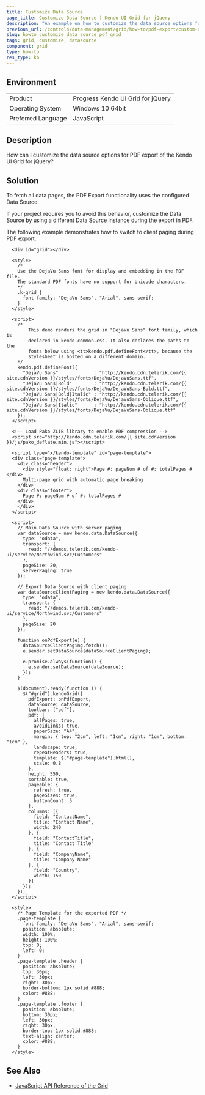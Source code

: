 ```yaml
---
title: Customize Data Source
page_title: Customize Data Source | Kendo UI Grid for jQuery
description: "An example on how to customize the data source options for PDF export of the Kendo UI Grid for jQuery."
previous_url: /controls/data-management/grid/how-to/pdf-export/custom-data-source
slug: howto_customize_data_source_pdf_grid
tags: grid, customize, datasource
component: grid
type: how-to
res_type: kb
---
```


## Environment

<table>
 <tr>
  <td>Product</td>
  <td>Progress Kendo UI Grid for jQuery</td>
 </tr>
 <tr>
  <td>Operating System</td>
  <td>Windows 10 64bit</td>
 </tr>
 <tr>
  <td>Preferred Language</td>
  <td>JavaScript</td>
 </tr>
</table>

## Description

How can I customize the data source options for PDF export of the Kendo UI Grid for jQuery?

## Solution

To fetch all data pages, the PDF Export functionality uses the configured Data Source.

If your project requires you to avoid this behavior, customize the Data Source by using a different Data Source instance during the export in PDF.

The following example demonstrates how to switch to client paging during PDF export.

```dojo
  <div id="grid"></div>

  <style>
    /*
    Use the DejaVu Sans font for display and embedding in the PDF file.
    The standard PDF fonts have no support for Unicode characters.
    */
    .k-grid {
      font-family: "DejaVu Sans", "Arial", sans-serif;
    }
  </style>

  <script>
    /*
        This demo renders the grid in "DejaVu Sans" font family, which is
        declared in kendo.common.css. It also declares the paths to the
        fonts below using <tt>kendo.pdf.defineFont</tt>, because the
        stylesheet is hosted on a different domain.
    */
    kendo.pdf.defineFont({
      "DejaVu Sans"             : "http://kendo.cdn.telerik.com/{{ site.cdnVersion }}/styles/fonts/DejaVu/DejaVuSans.ttf",
      "DejaVu Sans|Bold"        : "http://kendo.cdn.telerik.com/{{ site.cdnVersion }}/styles/fonts/DejaVu/DejaVuSans-Bold.ttf",
      "DejaVu Sans|Bold|Italic" : "http://kendo.cdn.telerik.com/{{ site.cdnVersion }}/styles/fonts/DejaVu/DejaVuSans-Oblique.ttf",
      "DejaVu Sans|Italic"      : "http://kendo.cdn.telerik.com/{{ site.cdnVersion }}/styles/fonts/DejaVu/DejaVuSans-Oblique.ttf"
    });
  </script>

  <!-- Load Pako ZLIB library to enable PDF compression -->
  <script src="http://kendo.cdn.telerik.com/{{ site.cdnVersion }}/js/pako_deflate.min.js"></script>

  <script type="x/kendo-template" id="page-template">
  <div class="page-template">
    <div class="header">
      <div style="float: right">Page #: pageNum # of #: totalPages #</div>
      Multi-page grid with automatic page breaking
    </div>
    <div class="footer">
      Page #: pageNum # of #: totalPages #
    </div>
    </div>
  </script>

  <script>
    // Main Data Source with server paging
    var dataSource = new kendo.data.DataSource({
      type: "odata",
      transport: {
        read: "//demos.telerik.com/kendo-ui/service/Northwind.svc/Customers"
      },
      pageSize: 20,
      serverPaging: true
    });

    // Export Data Source with client paging
    var dataSourceClientPaging = new kendo.data.DataSource({
      type: "odata",
      transport: {
        read: "//demos.telerik.com/kendo-ui/service/Northwind.svc/Customers"
      },
      pageSize: 20
    });

    function onPdfExport(e) {
      dataSourceClientPaging.fetch();
      e.sender.setDataSource(dataSourceClientPaging);

      e.promise.always(function() {
        e.sender.setDataSource(dataSource);
      });
    }

    $(document).ready(function () {
      $("#grid").kendoGrid({
        pdfExport: onPdfExport,
        dataSource: dataSource,
        toolbar: ["pdf"],
        pdf: {
          allPages: true,
          avoidLinks: true,
          paperSize: "A4",
          margin: { top: "2cm", left: "1cm", right: "1cm", bottom: "1cm" },
          landscape: true,
          repeatHeaders: true,
          template: $("#page-template").html(),
          scale: 0.8
        },
        height: 550,
        sortable: true,
        pageable: {
          refresh: true,
          pageSizes: true,
          buttonCount: 5
        },
        columns: [{
          field: "ContactName",
          title: "Contact Name",
          width: 240
        }, {
          field: "ContactTitle",
          title: "Contact Title"
        }, {
          field: "CompanyName",
          title: "Company Name"
        }, {
          field: "Country",
          width: 150
        }]
      });
    });
  </script>

  <style>
    /* Page Template for the exported PDF */
    .page-template {
      font-family: "DejaVu Sans", "Arial", sans-serif;
      position: absolute;
      width: 100%;
      height: 100%;
      top: 0;
      left: 0;
    }
    .page-template .header {
      position: absolute;
      top: 30px;
      left: 30px;
      right: 30px;
      border-bottom: 1px solid #888;
      color: #888;
    }
    .page-template .footer {
      position: absolute;
      bottom: 30px;
      left: 30px;
      right: 30px;
      border-top: 1px solid #888;
      text-align: center;
      color: #888;
    }
  </style>

```

## See Also

* [JavaScript API Reference of the Grid](/api/javascript/ui/grid)
